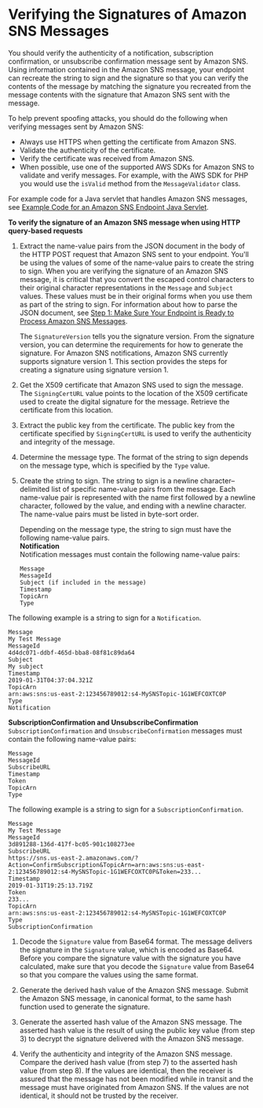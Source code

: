 # Verifying the Signatures of Amazon SNS Messages<a name="sns-verify-signature-of-message"></a>

You should verify the authenticity of a notification, subscription confirmation, or unsubscribe confirmation message sent by Amazon SNS\. Using information contained in the Amazon SNS message, your endpoint can recreate the string to sign and the signature so that you can verify the contents of the message by matching the signature you recreated from the message contents with the signature that Amazon SNS sent with the message\.

To help prevent spoofing attacks, you should do the following when verifying messages sent by Amazon SNS:
+ Always use HTTPS when getting the certificate from Amazon SNS\.
+ Validate the authenticity of the certificate\.
+ Verify the certificate was received from Amazon SNS\.
+ When possible, use one of the supported AWS SDKs for Amazon SNS to validate and verify messages\. For example, with the AWS SDK for PHP you would use the `isValid` method from the `MessageValidator` class\.

For example code for a Java servlet that handles Amazon SNS messages, see [Example Code for an Amazon SNS Endpoint Java Servlet](SendMessageToHttp.example.java.md)\.

**To verify the signature of an Amazon SNS message when using HTTP query\-based requests**

1. Extract the name\-value pairs from the JSON document in the body of the HTTP POST request that Amazon SNS sent to your endpoint\. You'll be using the values of some of the name\-value pairs to create the string to sign\. When you are verifying the signature of an Amazon SNS message, it is critical that you convert the escaped control characters to their original character representations in the `Message` and `Subject` values\. These values must be in their original forms when you use them as part of the string to sign\. For information about how to parse the JSON document, see [Step 1: Make Sure Your Endpoint is Ready to Process Amazon SNS Messages](sns-http-https-endpoint-as-subscriber.md#SendMessageToHttp.prepare)\. 

   The `SignatureVersion` tells you the signature version\. From the signature version, you can determine the requirements for how to generate the signature\. For Amazon SNS notifications, Amazon SNS currently supports signature version 1\. This section provides the steps for creating a signature using signature version 1\. 

1. Get the X509 certificate that Amazon SNS used to sign the message\. The `SigningCertURL` value points to the location of the X509 certificate used to create the digital signature for the message\. Retrieve the certificate from this location\. 

1. Extract the public key from the certificate\. The public key from the certificate specified by `SigningCertURL` is used to verify the authenticity and integrity of the message\. 

1. Determine the message type\. The format of the string to sign depends on the message type, which is specified by the `Type` value\.

1. Create the string to sign\. The string to sign is a newline character–delimited list of specific name\-value pairs from the message\. Each name\-value pair is represented with the name first followed by a newline character, followed by the value, and ending with a newline character\. The name\-value pairs must be listed in byte\-sort order\.

   Depending on the message type, the string to sign must have the following name\-value pairs\.  
**Notification**  
Notification messages must contain the following name\-value pairs:  

   ```
   Message
   MessageId
   Subject (if included in the message)
   Timestamp
   TopicArn
   Type
   ```
The following example is a string to sign for a `Notification`\.  

   ```
   Message
   My Test Message
   MessageId
   4d4dc071-ddbf-465d-bba8-08f81c89da64
   Subject
   My subject
   Timestamp
   2019-01-31T04:37:04.321Z
   TopicArn
   arn:aws:sns:us-east-2:123456789012:s4-MySNSTopic-1G1WEFCOXTC0P
   Type
   Notification
   ```  
**SubscriptionConfirmation and UnsubscribeConfirmation**  
`SubscriptionConfirmation` and `UnsubscribeConfirmation` messages must contain the following name\-value pairs:  

   ```
   Message
   MessageId
   SubscribeURL
   Timestamp
   Token
   TopicArn
   Type
   ```
The following example is a string to sign for a `SubscriptionConfirmation`\.  

   ```
   Message
   My Test Message
   MessageId
   3d891288-136d-417f-bc05-901c108273ee
   SubscribeURL
   https://sns.us-east-2.amazonaws.com/?Action=ConfirmSubscription&TopicArn=arn:aws:sns:us-east-2:123456789012:s4-MySNSTopic-1G1WEFCOXTC0P&Token=233...
   Timestamp
   2019-01-31T19:25:13.719Z
   Token
   233...
   TopicArn
   arn:aws:sns:us-east-2:123456789012:s4-MySNSTopic-1G1WEFCOXTC0P
   Type
   SubscriptionConfirmation
   ```

1. Decode the `Signature` value from Base64 format\. The message delivers the signature in the `Signature` value, which is encoded as Base64\. Before you compare the signature value with the signature you have calculated, make sure that you decode the `Signature` value from Base64 so that you compare the values using the same format\.

1. Generate the derived hash value of the Amazon SNS message\. Submit the Amazon SNS message, in canonical format, to the same hash function used to generate the signature\. 

1. Generate the asserted hash value of the Amazon SNS message\. The asserted hash value is the result of using the public key value \(from step 3\) to decrypt the signature delivered with the Amazon SNS message\. 

1. Verify the authenticity and integrity of the Amazon SNS message\. Compare the derived hash value \(from step 7\) to the asserted hash value \(from step 8\)\. If the values are identical, then the receiver is assured that the message has not been modified while in transit and the message must have originated from Amazon SNS\. If the values are not identical, it should not be trusted by the receiver\. 